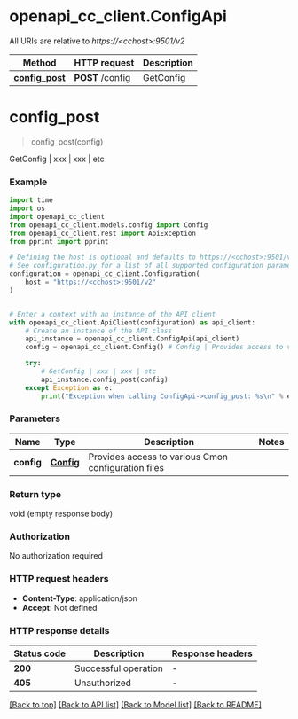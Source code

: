 # openapi_cc_client.ConfigApi

All URIs are relative to *https://&lt;cchost&gt;:9501/v2*

Method | HTTP request | Description
------------- | ------------- | -------------
[**config_post**](ConfigApi.md#config_post) | **POST** /config | GetConfig | xxx | xxx | etc


# **config_post**
> config_post(config)

GetConfig | xxx | xxx | etc

### Example

```python
import time
import os
import openapi_cc_client
from openapi_cc_client.models.config import Config
from openapi_cc_client.rest import ApiException
from pprint import pprint

# Defining the host is optional and defaults to https://<cchost>:9501/v2
# See configuration.py for a list of all supported configuration parameters.
configuration = openapi_cc_client.Configuration(
    host = "https://<cchost>:9501/v2"
)


# Enter a context with an instance of the API client
with openapi_cc_client.ApiClient(configuration) as api_client:
    # Create an instance of the API class
    api_instance = openapi_cc_client.ConfigApi(api_client)
    config = openapi_cc_client.Config() # Config | Provides access to various Cmon configuration files

    try:
        # GetConfig | xxx | xxx | etc
        api_instance.config_post(config)
    except Exception as e:
        print("Exception when calling ConfigApi->config_post: %s\n" % e)
```



### Parameters

Name | Type | Description  | Notes
------------- | ------------- | ------------- | -------------
 **config** | [**Config**](Config.md)| Provides access to various Cmon configuration files | 

### Return type

void (empty response body)

### Authorization

No authorization required

### HTTP request headers

 - **Content-Type**: application/json
 - **Accept**: Not defined

### HTTP response details
| Status code | Description | Response headers |
|-------------|-------------|------------------|
**200** | Successful operation |  -  |
**405** | Unauthorized |  -  |

[[Back to top]](#) [[Back to API list]](../README.md#documentation-for-api-endpoints) [[Back to Model list]](../README.md#documentation-for-models) [[Back to README]](../README.md)

